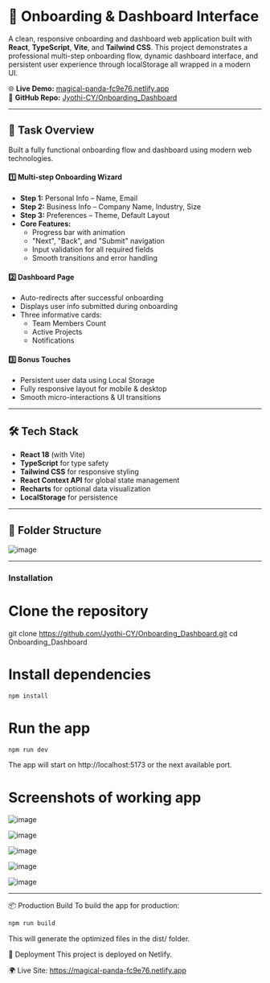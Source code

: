 # 🚀 Onboarding & Dashboard Interface

A clean, responsive onboarding and dashboard web application built with **React**, **TypeScript**, **Vite**, and **Tailwind CSS**. This project demonstrates a professional multi-step onboarding flow, dynamic dashboard interface, and persistent user experience through localStorage all wrapped in a modern UI.

🌐 **Live Demo:** [magical-panda-fc9e76.netlify.app](https://magical-panda-fc9e76.netlify.app)  
📁 **GitHub Repo:** [Jyothi-CY/Onboarding_Dashboard](https://github.com/Jyothi-CY/Onboarding_Dashboard)

---

## 📝 Task Overview

Built a fully functional onboarding flow and dashboard using modern web technologies.

#### 1️⃣ Multi-step Onboarding Wizard
- **Step 1:** Personal Info – Name, Email  
- **Step 2:** Business Info – Company Name, Industry, Size  
- **Step 3:** Preferences – Theme, Default Layout  
- **Core Features:**
  - Progress bar with animation
  - "Next", "Back", and "Submit" navigation
  - Input validation for all required fields
  - Smooth transitions and error handling

#### 2️⃣ Dashboard Page
- Auto-redirects after successful onboarding
- Displays user info submitted during onboarding
- Three informative cards:
  -  Team Members Count
  -  Active Projects
  -  Notifications

#### 3️⃣ Bonus Touches
- Persistent user data using Local Storage
- Fully responsive layout for mobile & desktop
- Smooth micro-interactions & UI transitions

---

## 🛠️ Tech Stack

- **React 18** (with Vite)
- **TypeScript** for type safety
- **Tailwind CSS** for responsive styling
- **React Context API** for global state management
- **Recharts** for optional data visualization
- **LocalStorage** for persistence

---

## 📁 Folder Structure

![image](https://github.com/user-attachments/assets/bd0559f9-7c10-48cb-9fb4-388f7fbe792a)


---

### Installation

# Clone the repository
git clone https://github.com/Jyothi-CY/Onboarding_Dashboard.git
cd Onboarding_Dashboard

# Install dependencies
```bash
npm install
```
# Run the app
```bash
npm run dev
```

The app will start on http://localhost:5173 or the next available port.

# Screenshots of working app
![image](https://github.com/user-attachments/assets/2882cb47-e536-42d3-8daa-9d83703392ed)

![image](https://github.com/user-attachments/assets/d80811a7-afbc-47b7-ba20-e839cbd2846a)

![image](https://github.com/user-attachments/assets/17af6a62-7e73-4044-9543-f3df18a4b789)

![image](https://github.com/user-attachments/assets/a75c776b-ff10-4f51-96bb-4732b3ba3d05)

![image](https://github.com/user-attachments/assets/d7f066c1-5029-4ab4-8e90-2feb8813449c)

---
📦 Production Build
To build the app for production:
```bash
npm run build
```
This will generate the optimized files in the dist/ folder.

🔗 Deployment
This project is deployed on Netlify.

🌍 Live Site: https://magical-panda-fc9e76.netlify.app
